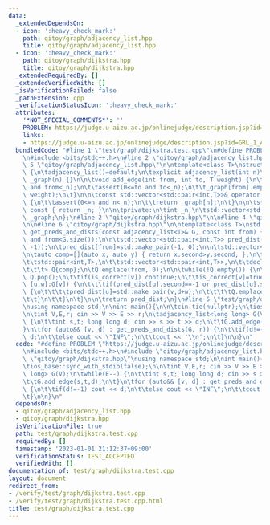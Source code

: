 ```yaml
---
data:
  _extendedDependsOn:
  - icon: ':heavy_check_mark:'
    path: qitoy/graph/adjacency_list.hpp
    title: qitoy/graph/adjacency_list.hpp
  - icon: ':heavy_check_mark:'
    path: qitoy/graph/dijkstra.hpp
    title: qitoy/graph/dijkstra.hpp
  _extendedRequiredBy: []
  _extendedVerifiedWith: []
  _isVerificationFailed: false
  _pathExtension: cpp
  _verificationStatusIcon: ':heavy_check_mark:'
  attributes:
    '*NOT_SPECIAL_COMMENTS*': ''
    PROBLEM: https://judge.u-aizu.ac.jp/onlinejudge/description.jsp?id=GRL_1_A
    links:
    - https://judge.u-aizu.ac.jp/onlinejudge/description.jsp?id=GRL_1_A
  bundledCode: "#line 1 \"test/graph/dijkstra.test.cpp\"\n#define PROBLEM \"https://judge.u-aizu.ac.jp/onlinejudge/description.jsp?id=GRL_1_A\"\
    \n#include <bits/stdc++.h>\n#line 2 \"qitoy/graph/adjacency_list.hpp\"\n\n#line\
    \ 5 \"qitoy/graph/adjacency_list.hpp\"\n\ntemplate<class T>\nstruct adjacency_list\
    \ {\n\tadjacency_list()=default;\n\texplicit adjacency_list(int n)\n\t\t: _n(n),\
    \ _graph(n) {}\n\n\tvoid add_edge(int from, int to, T weight) {\n\t\tassert(0<=from\
    \ and from<_n);\n\t\tassert(0<=to and to<_n);\n\t\t_graph[from].emplace_back(to,\
    \ weight);\n\t}\n\n\tconst std::vector<std::pair<int,T>>& operator[](int n) const\
    \ {\n\t\tassert(0<=n and n<_n);\n\t\treturn _graph[n];\n\t}\n\n\tstd::size_t size()\
    \ const { return _n; }\n\n\tprivate:\n\tint _n;\n\tstd::vector<std::vector<std::pair<int,T>>>\
    \ _graph;\n};\n#line 2 \"qitoy/graph/dijkstra.hpp\"\n\n#line 4 \"qitoy/graph/dijkstra.hpp\"\
    \n\n#line 6 \"qitoy/graph/dijkstra.hpp\"\n\ntemplate<class T>\nstd::vector<std::pair<int,T>>\
    \ get_preds_and_dists(const adjacency_list<T>& G, const int from) {\n\tassert(0<=from\
    \ and from<G.size());\n\n\tstd::vector<std::pair<int,T>> pred_dist(G.size(), std::make_pair(-1,\
    \ -1));\n\tpred_dist[from]=std::make_pair(-1, 0);\n\n\tstd::vector<bool> is_correct(G.size());\n\
    \n\tauto comp=[](auto x, auto y) { return x.second>y.second; };\n\tstd::priority_queue<\n\
    \t\tstd::pair<int,T>,\n\t\tstd::vector<std::pair<int,T>>,\n\t\tdecltype(comp)\n\
    \t\t\t> Q{comp};\n\tQ.emplace(from, 0);\n\n\twhile(!Q.empty()) {\n\t\tauto [v,d]=Q.top();\
    \ Q.pop();\n\t\tif(is_correct[v]) continue;\n\t\tis_correct[v]=true;\n\t\tfor(auto\
    \ [u,w]:G[v]) {\n\t\t\tif(pred_dist[u].second==-1 or pred_dist[u].second>d+w)\
    \ {\n\t\t\t\tpred_dist[u]=std::make_pair(v,d+w);\n\t\t\t\tQ.emplace(u,d+w);\n\t\
    \t\t}\n\t\t}\n\t}\n\n\treturn pred_dist;\n}\n#line 5 \"test/graph/dijkstra.test.cpp\"\
    \nusing namespace std;\n\nint main(){\n\n\tcin.tie(nullptr);\n\tios_base::sync_with_stdio(false);\n\
    \n\tint V,E,r; cin >> V >> E >> r;\n\tadjacency_list<long long> G(V);\n\twhile(E--)\
    \ {\n\t\tint s,t; long long d; cin >> s >> t >> d;\n\t\tG.add_edge(s,t,d);\n\t\
    }\n\tfor (auto&& [v, d] : get_preds_and_dists(G, r)) {\n\t\tif(d!=-1) cout <<\
    \ d;\n\t\telse cout << \"INF\";\n\t\tcout << '\\n';\n\t}\n\n}\n"
  code: "#define PROBLEM \"https://judge.u-aizu.ac.jp/onlinejudge/description.jsp?id=GRL_1_A\"\
    \n#include <bits/stdc++.h>\n#include \"qitoy/graph/adjacency_list.hpp\"\n#include\
    \ \"qitoy/graph/dijkstra.hpp\"\nusing namespace std;\n\nint main(){\n\n\tcin.tie(nullptr);\n\
    \tios_base::sync_with_stdio(false);\n\n\tint V,E,r; cin >> V >> E >> r;\n\tadjacency_list<long\
    \ long> G(V);\n\twhile(E--) {\n\t\tint s,t; long long d; cin >> s >> t >> d;\n\
    \t\tG.add_edge(s,t,d);\n\t}\n\tfor (auto&& [v, d] : get_preds_and_dists(G, r))\
    \ {\n\t\tif(d!=-1) cout << d;\n\t\telse cout << \"INF\";\n\t\tcout << '\\n';\n\
    \t}\n\n}\n"
  dependsOn:
  - qitoy/graph/adjacency_list.hpp
  - qitoy/graph/dijkstra.hpp
  isVerificationFile: true
  path: test/graph/dijkstra.test.cpp
  requiredBy: []
  timestamp: '2023-01-01 21:12:37+09:00'
  verificationStatus: TEST_ACCEPTED
  verifiedWith: []
documentation_of: test/graph/dijkstra.test.cpp
layout: document
redirect_from:
- /verify/test/graph/dijkstra.test.cpp
- /verify/test/graph/dijkstra.test.cpp.html
title: test/graph/dijkstra.test.cpp
---
```


